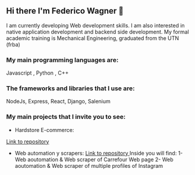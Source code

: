 ## Hi there I'm Federico Wagner 👋

I am currently developing Web development skills. I am also interested in native application development and backend side development.
My formal academic training is Mechanical Engineering, graduated from the UTN (frba)

###  My main programming languages are:
  Javascript , Python , C++
  
###  The frameworks and libraries that I use are:
  NodeJs, Express, React, Django, Salenium
  
  ### My main projects that I invite you to see:
  
 - Hardstore E-commerce:

  <a href="https://github.com/Federico-Wagner/HardStore-Ecomerce" >Link to repository </a>

- Web automation y scrapers:
  <a href="https://github.com/Federico-Wagner/Web-Scraping-Projects" >Link to repository </a>
  Inside you will find:
  1- Web aoutomation & Web scraper of Carrefour Web page
  2- Web aoutomation & Web scraper of multiple profiles of Instagram
  

<!--
**Federico-Wagner/Federico-Wagner** is a ✨ _special_ ✨ repository because its `README.md` (this file) appears on your GitHub profile.

Here are some ideas to get you started:

- 🔭 I’m currently working on ...
- 🌱 I’m currently learning ...
- 👯 I’m looking to collaborate on ...
- 🤔 I’m looking for help with ...
- 💬 Ask me about ...
- 📫 How to reach me: ...
- 😄 Pronouns: ...
- ⚡ Fun fact: ...
-->
